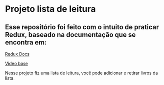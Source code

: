 # Projeto lista de leitura

## Esse repositório foi feito com o intuito de praticar Redux, baseado na documentação que se encontra em:

[Redux Docs](https://redux.js.org/tutorials/essentials/part-1-overview-concepts)

[Video base](https://www.youtube.com/watch?v=fiesH6WU63I&t=317s)

Nesse projeto fiz uma lista de leitura, você pode adicionar e retirar livros da lista.


